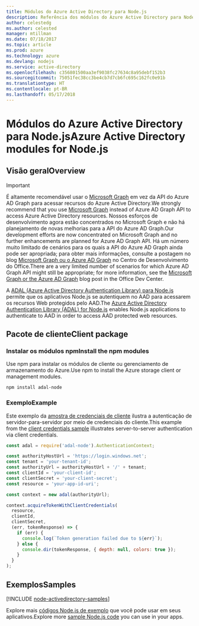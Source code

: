 ```yaml
---
title: Módulos do Azure Active Directory para Node.js
description: Referência dos módulos do Azure Active Directory para Node.js
author: celestedg
ms.author: celested
manager: mtillman
ms.date: 07/18/2017
ms.topic: article
ms.prod: azure
ms.technology: azure
ms.devlang: nodejs
ms.service: active-directory
ms.openlocfilehash: c356801500aa3ef9038fc27634c8a95debf152b3
ms.sourcegitcommit: 75051fec38cc3be4cb7d7cb6fc695c162fc0e91b
ms.translationtype: HT
ms.contentlocale: pt-BR
ms.lasthandoff: 05/17/2018
---
```

# <a name="azure-active-directory-modules-for-nodejs"></a><span data-ttu-id="79bef-103">Módulos do Azure Active Directory para Node.js</span><span class="sxs-lookup"><span data-stu-id="79bef-103">Azure Active Directory modules for Node.js</span></span>

## <a name="overview"></a><span data-ttu-id="79bef-104">Visão geral</span><span class="sxs-lookup"><span data-stu-id="79bef-104">Overview</span></span>

> [!IMPORTANT]
> <span data-ttu-id="79bef-105">É altamente recomendável usar o [Microsoft Graph](https://graph.microsoft.io/) em vez da API do Azure AD Graph para acessar recursos do Azure Active Directory.</span><span class="sxs-lookup"><span data-stu-id="79bef-105">We strongly recommend that you use [Microsoft Graph](https://graph.microsoft.io/) instead of Azure AD Graph API to access Azure Active Directory resources.</span></span> <span data-ttu-id="79bef-106">Nossos esforços de desenvolvimento agora estão concentrados no Microsoft Graph e não há planejamento de novas melhorias para a API do Azure AD Graph.</span><span class="sxs-lookup"><span data-stu-id="79bef-106">Our development efforts are now concentrated on Microsoft Graph and no further enhancements are planned for Azure AD Graph API.</span></span> <span data-ttu-id="79bef-107">Há um número muito limitado de cenários para os quais a API do Azure AD Graph ainda pode ser apropriada; para obter mais informações, consulte a postagem no blog [Microsoft Graph ou o Azure AD Graph](https://dev.office.com/blogs/microsoft-graph-or-azure-ad-graph) no Centro de Desenvolvimento do Office.</span><span class="sxs-lookup"><span data-stu-id="79bef-107">There are a very limited number of scenarios for which Azure AD Graph API might still be appropriate; for more information, see the [Microsoft Graph or the Azure AD Graph](https://dev.office.com/blogs/microsoft-graph-or-azure-ad-graph) blog post in the Office Dev Center.</span></span>

<span data-ttu-id="79bef-108">A [ADAL (Azure Active Directory Authentication Library) para Node.js](https://www.npmjs.com/package/adal-node) permite que os aplicativos Node.js se autentiquem no AAD para acessarem os recursos Web protegidos pelo AAD.</span><span class="sxs-lookup"><span data-stu-id="79bef-108">The [Azure Active Directory Authentication Library (ADAL) for Node.js](https://www.npmjs.com/package/adal-node) enables Node.js applications to authenticate to AAD in order to access AAD protected web resources.</span></span>

## <a name="client-package"></a><span data-ttu-id="79bef-109">Pacote de cliente</span><span class="sxs-lookup"><span data-stu-id="79bef-109">Client package</span></span>

### <a name="install-the-npm-modules"></a><span data-ttu-id="79bef-110">Instalar os módulos npm</span><span class="sxs-lookup"><span data-stu-id="79bef-110">Install the npm modules</span></span>

<span data-ttu-id="79bef-111">Use npm para instalar os módulos de cliente ou gerenciamento de armazenamento do Azure.</span><span class="sxs-lookup"><span data-stu-id="79bef-111">Use npm to install the Azure storage client or management modules.</span></span>

```bash
npm install adal-node
```   

### <a name="example"></a><span data-ttu-id="79bef-112">Exemplo</span><span class="sxs-lookup"><span data-stu-id="79bef-112">Example</span></span>

<span data-ttu-id="79bef-113">Este exemplo da [amostra de credenciais de cliente](https://github.com/MSOpenTech/azure-activedirectory-library-for-nodejs/blob/master/sample/client-credentials-sample.js) ilustra a autenticação de servidor-para-servidor por meio de credenciais do cliente.</span><span class="sxs-lookup"><span data-stu-id="79bef-113">This example from the [client credentials sample](https://github.com/MSOpenTech/azure-activedirectory-library-for-nodejs/blob/master/sample/client-credentials-sample.js) illustrates server-to-server authentication via client credentials.</span></span>

```javascript
const adal = require('adal-node').AuthenticationContext;

const authorityHostUrl = 'https://login.windows.net';
const tenant = 'your-tenant-id';
const authorityUrl = authorityHostUrl + '/' + tenant;
const clientId = 'your-client-id';
const clientSecret = 'your-client-secret';
const resource = 'your-app-id-uri';

const context = new adal(authorityUrl);

context.acquireTokenWithClientCredentials(
  resource,
  clientId,
  clientSecret,
  (err, tokenResponse) => {
    if (err) {
      console.log(`Token generation failed due to ${err}`);
    } else {
      console.dir(tokenResponse, { depth: null, colors: true });
    }
  }
);
```

## <a name="samples"></a><span data-ttu-id="79bef-114">Exemplos</span><span class="sxs-lookup"><span data-stu-id="79bef-114">Samples</span></span>

[!INCLUDE [node-activedirectory-samples](../docs-ref-conceptual/includes/activedirectory-samples.md)]

<span data-ttu-id="79bef-115">Explore mais [códigos Node.js de exemplo](https://azure.microsoft.com/resources/samples/?platform=nodejs) que você pode usar em seus aplicativos.</span><span class="sxs-lookup"><span data-stu-id="79bef-115">Explore more [sample Node.js code](https://azure.microsoft.com/resources/samples/?platform=nodejs) you can use in your apps.</span></span>
